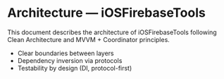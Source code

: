 # Architecture — iOSFirebaseTools

This document describes the architecture of iOSFirebaseTools following Clean Architecture and MVVM + Coordinator principles.



- Clear boundaries between layers
- Dependency inversion via protocols
- Testability by design (DI, protocol-first)
